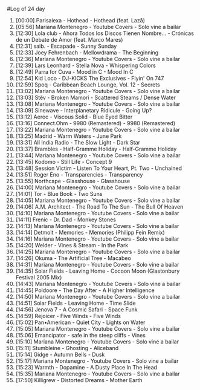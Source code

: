 #Log of 24 day

1. [00:00] Parisalexa - Hothead - Hothead (feat. Lazā)
1. [05:56] Mariana Montenegro - Youtube Covers - Solo vine a bailar
1. [12:30] Lola club - Ahora Todos los Discos Tienen Nombre... - Crónicas de un Debate de Amor (feat. Marco Mares)
1. [12:31] saib. - Escapade - Sunny Sunday
1. [12:33] Joey Fehrenbach - Mellowdrama - The Beginning
1. [12:36] Mariana Montenegro - Youtube Covers - Solo vine a bailar
1. [12:39] Lars Leonhard - Stella Nova - Whispering Colors
1. [12:49] Parra for Cuva - Mood in C - Mood In C
1. [12:54] Kid Loco - DJ-KICKS The Exclusives - Flyin' On 747
1. [12:59] Spoq - Caribbean Beach Lounge, Vol. 12 - Secrets
1. [13:02] Mariana Montenegro - Youtube Covers - Solo vine a bailar
1. [13:03] Stèv - Broken Mamori - Scattered Steams / Dense Water
1. [13:08] Mariana Montenegro - Youtube Covers - Solo vine a bailar
1. [13:09] Sinewave - Interplanetary Ridicule - Going Up?
1. [13:12] Aeroc - Viscous Solid - Blue Eyed Bitter
1. [13:16] Connect.Ohm - 9980 (Remastered) - 9980 (Remastered)
1. [13:22] Mariana Montenegro - Youtube Covers - Solo vine a bailar
1. [13:25] Madrid - Warm Waters - June Park
1. [13:31] All India Radio - The Slow Light - Dark Star
1. [13:37] Brambles - Half​-​Gramme Holiday - Half-Gramme Holiday
1. [13:44] Mariana Montenegro - Youtube Covers - Solo vine a bailar
1. [13:45] Kodomo - Still Life - Concept 9
1. [13:48] Session Victim - Listen To Your Heart, Pt. Two - Unchained
1. [13:51] Roger Eno - Transparencies - Transparency
1. [13:55] Northcape - Glasshouse - Glasshouse
1. [14:00] Mariana Montenegro - Youtube Covers - Solo vine a bailar
1. [14:01] Tor - Blue Book - Two Suns
1. [14:05] Mariana Montenegro - Youtube Covers - Solo vine a bailar
1. [14:06] A.M. Architect - The Road To The Sun - The Bull Of Heaven
1. [14:10] Mariana Montenegro - Youtube Covers - Solo vine a bailar
1. [14:11] Frenic - Dr. Dad - Monkey Stones
1. [14:13] Mariana Montenegro - Youtube Covers - Solo vine a bailar
1. [14:14] Detmolt - Memories - Memories (Philipp Fein Remix)
1. [14:16] Mariana Montenegro - Youtube Covers - Solo vine a bailar
1. [14:20] Welder - Vines & Stream - In the Park
1. [14:25] Mariana Montenegro - Youtube Covers - Solo vine a bailar
1. [14:26] Okuma - The Artificial Tree - Macabeo
1. [14:31] Mariana Montenegro - Youtube Covers - Solo vine a bailar
1. [14:35] Solar Fields - Leaving Home - Cocoon Moon (Glastonbury Festival 2005 Mix)
1. [14:43] Mariana Montenegro - Youtube Covers - Solo vine a bailar
1. [14:45] Poldoore - The Day After - A Higher Intelligence
1. [14:50] Mariana Montenegro - Youtube Covers - Solo vine a bailar
1. [14:51] Solar Fields - Leaving Home - Time Slide
1. [14:56] Jenova 7 - A Cosmic Safari - Space Funk
1. [14:59] Rejoicer - Five Winds - Five Winds
1. [15:02] Pan•American - Quiet City - Lights on Water
1. [15:05] Mariana Montenegro - Youtube Covers - Solo vine a bailar
1. [15:06] Emancipator - safe in the steep cliffs - Vines
1. [15:10] Mariana Montenegro - Youtube Covers - Solo vine a bailar
1. [15:11] Stumbleine - Ghosting - Aliceband
1. [15:14] Gidge - Autumn Bells - Dusk
1. [15:17] Mariana Montenegro - Youtube Covers - Solo vine a bailar
1. [15:23] Warmth - Dopamine - A Dusty Place In The Head
1. [15:35] Mariana Montenegro - Youtube Covers - Solo vine a bailar
1. [17:50] Killigrew - Distorted Dreams - Mother Earth
